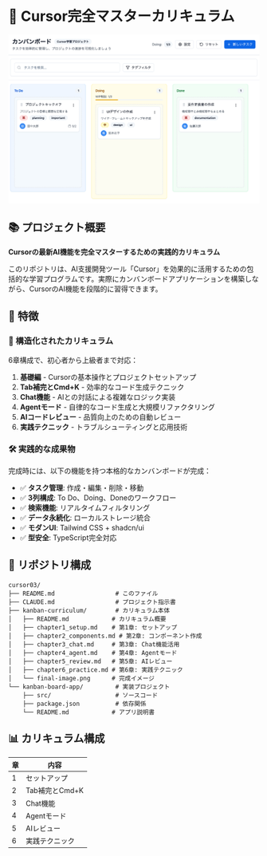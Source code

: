 # 🚀 Cursor完全マスターカリキュラム

![カンバンボードアプリ](./kanban-curriculum/img/final-image.png)

## 📚 プロジェクト概要

**Cursorの最新AI機能を完全マスターするための実践的カリキュラム**

このリポジトリは、AI支援開発ツール「Cursor」を効果的に活用するための包括的な学習プログラムです。実際にカンバンボードアプリケーションを構築しながら、CursorのAI機能を段階的に習得できます。

## 🌟 特徴

### 📖 構造化されたカリキュラム
6章構成で、初心者から上級者まで対応：

1. **基礎編** - Cursorの基本操作とプロジェクトセットアップ
2. **Tab補完とCmd+K** - 効率的なコード生成テクニック
3. **Chat機能** - AIとの対話による複雑なロジック実装
4. **Agentモード** - 自律的なコード生成と大規模リファクタリング
5. **AIコードレビュー** - 品質向上のための自動レビュー
6. **実践テクニック** - トラブルシューティングと応用技術

### 🛠️ 実践的な成果物
完成時には、以下の機能を持つ本格的なカンバンボードが完成：

- ✅ **タスク管理**: 作成・編集・削除・移動
- ✅ **3列構成**: To Do、Doing、Doneのワークフロー
- ✅ **検索機能**: リアルタイムフィルタリング
- ✅ **データ永続化**: ローカルストレージ統合
- ✅ **モダンUI**: Tailwind CSS + shadcn/ui
- ✅ **型安全**: TypeScript完全対応

## 📂 リポジトリ構成

```
cursor03/
├── README.md                 # このファイル
├── CLAUDE.md                 # プロジェクト指示書
├── kanban-curriculum/        # カリキュラム本体
│   ├── README.md            # カリキュラム概要
│   ├── chapter1_setup.md    # 第1章: セットアップ
│   ├── chapter2_components.md # 第2章: コンポーネント作成
│   ├── chapter3_chat.md     # 第3章: Chat機能活用
│   ├── chapter4_agent.md    # 第4章: Agentモード
│   ├── chapter5_review.md   # 第5章: AIレビュー
│   ├── chapter6_practice.md # 第6章: 実践テクニック
│   └── final-image.png      # 完成イメージ
└── kanban-board-app/         # 実装プロジェクト
    ├── src/                  # ソースコード
    ├── package.json          # 依存関係
    └── README.md            # アプリ説明書
```

## 📊 カリキュラム構成

| 章 | 内容 |
|---|------|
| 1 | セットアップ |
| 2 | Tab補完とCmd+K |
| 3 | Chat機能 |
| 4 | Agentモード |
| 5 | AIレビュー |
| 6 | 実践テクニック |

